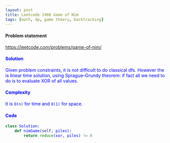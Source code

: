 ```yaml
---
layout: post
title: Leetcode 1908 Game of Nim
tags: [math, dp, game theory, backtracking]
---
```


#### Problem statement

<a href="https://leetcode.com/problems/game-of-nim/"> <font color = blue>https://leetcode.com/problems/game-of-nim/

#### Solution
Given problem constraints, it is not difficult to do classical dfs. However the is linear time solution, using Sprague–Grundy theorem: if fact all we need to do is to evaluate XOR of all values.

#### Complexity
It is `O(n)` for time and `O(1)` for space.

#### Code
```python
class Solution:
    def nimGame(self, piles):
        return reduce(xor, piles) != 0
```

